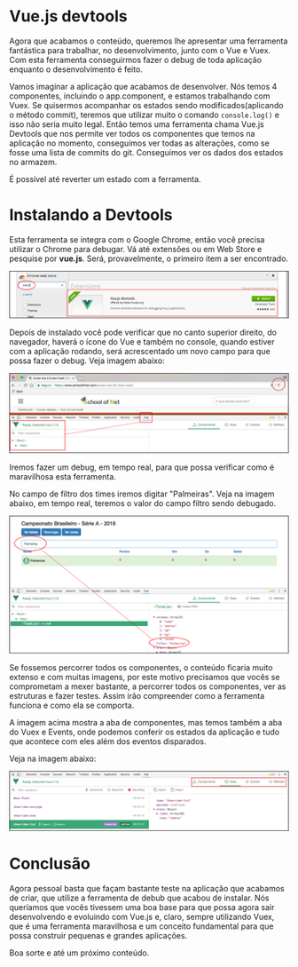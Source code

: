 # Vue.js devtools

Agora que acabamos o conteúdo, queremos lhe apresentar uma ferramenta fantástica para trabalhar, no desenvolvimento, junto com o Vue e Vuex. Com esta ferramenta conseguirmos fazer o debug de toda aplicação enquanto o desenvolvimento é feito.

Vamos imaginar a aplicação que acabamos de desenvolver. Nós temos 4 componentes, incluindo o app.component, e estamos trabalhando com Vuex. Se quisermos acompanhar os estados sendo modificados(aplicando o método commit), teremos que utilizar muito o comando `console.log()` e isso não seria muito legal. Então temos uma ferramenta chama Vue.js  Devtools que nos permite ver todos os componentes que temos na aplicação no momento, conseguimos ver todas as alterações, como se fosse uma lista de commits do git. Conseguimos ver os dados dos estados no armazem.

É possível até reverter um estado com a ferramenta.

# Instalando a Devtools

Esta ferramenta se integra com o Google Chrome, então você precisa utilizar o Chrome para debugar. Vá até extensões ou em Web Store e pesquise por **vue.js**. Será, provavelmente, o primeiro item a ser encontrado.

![chrome_vue_devtools](./images/chrome_vue_devtools.png "chrome_vue_devtools")

Depois de instalado você pode verificar que no canto superior direito, do navegador, haverá o ícone do Vue e também no console, quando estiver com a aplicação rodando, será acrescentado um novo campo para que possa fazer o debug. Veja imagem abaixo:

![chrome_vue_devtools_console](./images/chrome_vue_devtools_console.png "chrome_vue_devtools_console")

Iremos fazer um debug, em tempo real, para que possa verificar como é maravilhosa esta ferramenta.

No campo de filtro dos times iremos digitar "Palmeiras". Veja na imagem abaixo, em tempo real, teremos o valor do campo filtro sendo debugado.

![chrome_vue_devtools_filter](./images/chrome_vue_devtools_filter.png "chrome_vue_devtools_filter")

Se fossemos percorrer todos os componentes, o conteúdo ficaria muito extenso e com muitas imagens, por este motivo precisamos que vocês se comprometam a mexer bastante, a percorrer todos os componentes, ver as estruturas e fazer testes. Assim irão compreender como a ferramenta funciona e como ela se comporta.

A imagem acima mostra a aba de componentes, mas temos também a aba do Vuex e Events, onde podemos conferir os estados da aplicação e tudo que acontece com eles além dos eventos disparados.

Veja na imagem abaixo:

![chrome_vue_devtools_vuex](./images/chrome_vue_devtools_vuex.png "chrome_vue_devtools_vuex")

# Conclusão

Agora pessoal basta que façam bastante teste na aplicação que acabamos de criar, que utilize a ferramenta de debub que acabou de instalar. Nós queríamos que vocês tivessem uma boa base para que possa agora sair desenvolvendo e evoluindo com Vue.js e, claro, sempre utilizando Vuex, que é uma ferramenta maravilhosa e um conceito fundamental para que possa construir pequenas e grandes aplicações.

Boa sorte e até um próximo conteúdo.